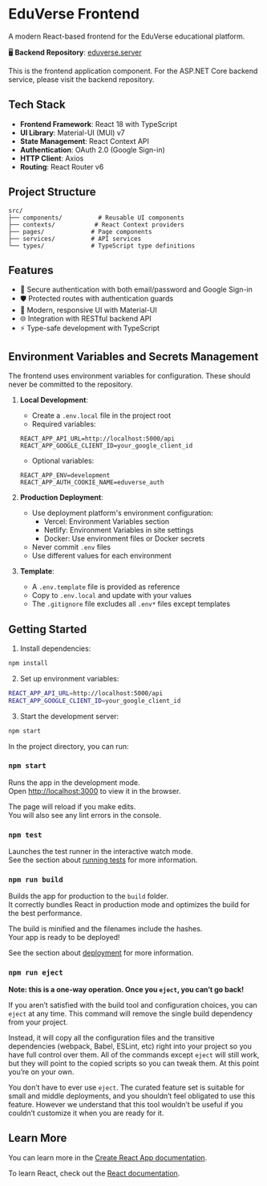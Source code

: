 # EduVerse Frontend

A modern React-based frontend for the EduVerse educational platform.

🖥️ **Backend Repository**: [eduverse.server](https://github.com/kentrussel-dev/eduverse.server)

This is the frontend application component. For the ASP.NET Core backend service, please visit the backend repository.

## Tech Stack

- **Frontend Framework**: React 18 with TypeScript
- **UI Library**: Material-UI (MUI) v7
- **State Management**: React Context API
- **Authentication**: OAuth 2.0 (Google Sign-in)
- **HTTP Client**: Axios
- **Routing**: React Router v6

## Project Structure

```
src/
├── components/          # Reusable UI components
├── contexts/           # React Context providers
├── pages/             # Page components
├── services/          # API services
└── types/             # TypeScript type definitions
```

## Features

- 🔐 Secure authentication with both email/password and Google Sign-in
- 🛡️ Protected routes with authentication guards
- 🎨 Modern, responsive UI with Material-UI
- 🌐 Integration with RESTful backend API
- ⚡ Type-safe development with TypeScript

## Environment Variables and Secrets Management

The frontend uses environment variables for configuration. These should never be committed to the repository.

1. **Local Development**:
   - Create a `.env.local` file in the project root
   - Required variables:
   ```
   REACT_APP_API_URL=http://localhost:5000/api
   REACT_APP_GOOGLE_CLIENT_ID=your_google_client_id
   ```
   - Optional variables:
   ```
   REACT_APP_ENV=development
   REACT_APP_AUTH_COOKIE_NAME=eduverse_auth
   ```

2. **Production Deployment**:
   - Use deployment platform's environment configuration:
     - Vercel: Environment Variables section
     - Netlify: Environment Variables in site settings
     - Docker: Use environment files or Docker secrets
   - Never commit `.env` files
   - Use different values for each environment

3. **Template**:
   - A `.env.template` file is provided as reference
   - Copy to `.env.local` and update with your values
   - The `.gitignore` file excludes all `.env*` files except templates

## Getting Started

1. Install dependencies:
```bash
npm install
```

2. Set up environment variables:
```bash
REACT_APP_API_URL=http://localhost:5000/api
REACT_APP_GOOGLE_CLIENT_ID=your_google_client_id
```

3. Start the development server:
```bash
npm start
```

In the project directory, you can run:

### `npm start`

Runs the app in the development mode.\
Open [http://localhost:3000](http://localhost:3000) to view it in the browser.

The page will reload if you make edits.\
You will also see any lint errors in the console.

### `npm test`

Launches the test runner in the interactive watch mode.\
See the section about [running tests](https://facebook.github.io/create-react-app/docs/running-tests) for more information.

### `npm run build`

Builds the app for production to the `build` folder.\
It correctly bundles React in production mode and optimizes the build for the best performance.

The build is minified and the filenames include the hashes.\
Your app is ready to be deployed!

See the section about [deployment](https://facebook.github.io/create-react-app/docs/deployment) for more information.

### `npm run eject`

**Note: this is a one-way operation. Once you `eject`, you can’t go back!**

If you aren’t satisfied with the build tool and configuration choices, you can `eject` at any time. This command will remove the single build dependency from your project.

Instead, it will copy all the configuration files and the transitive dependencies (webpack, Babel, ESLint, etc) right into your project so you have full control over them. All of the commands except `eject` will still work, but they will point to the copied scripts so you can tweak them. At this point you’re on your own.

You don’t have to ever use `eject`. The curated feature set is suitable for small and middle deployments, and you shouldn’t feel obligated to use this feature. However we understand that this tool wouldn’t be useful if you couldn’t customize it when you are ready for it.

## Learn More

You can learn more in the [Create React App documentation](https://facebook.github.io/create-react-app/docs/getting-started).

To learn React, check out the [React documentation](https://reactjs.org/).
